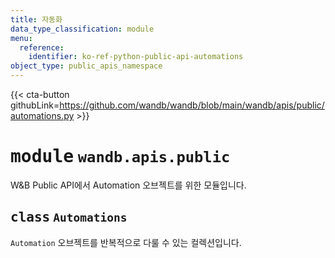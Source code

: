 ```yaml
---
title: 자동화
data_type_classification: module
menu:
  reference:
    identifier: ko-ref-python-public-api-automations
object_type: public_apis_namespace
---
```


{{< cta-button githubLink=https://github.com/wandb/wandb/blob/main/wandb/apis/public/automations.py >}}




# <kbd>module</kbd> `wandb.apis.public`
W&B Public API에서 Automation 오브젝트를 위한 모듈입니다.

## <kbd>class</kbd> `Automations`
`Automation` 오브젝트를 반복적으로 다룰 수 있는 컬렉션입니다.
